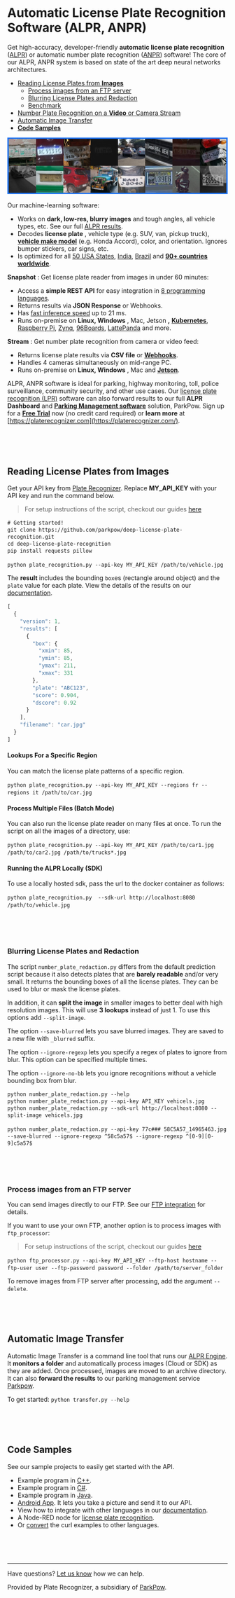 # Automatic License Plate Recognition Software (ALPR, ANPR)

Get high-accuracy, developer-friendly **automatic license plate recognition** ([ALPR](https://platerecognizer.com/?utm_source=github&amp;utm_medium=website)) or automatic number plate recognition ([ANPR](https://platerecognizer.com/?utm_source=github&amp;utm_medium=website)) software! The core of our ALPR, ANPR system is based on state of the art deep neural networks architectures.

- [Reading License Plates from **Images**](#reading-license-plates-from-images)
  - [Process images from an FTP server](#process-images-from-an-ftp-server)
  - [Blurring License Plates and Redaction](#blurring-license-plates-and-redaction)
  - [Benchmark](benchmark/)
- [Number Plate Recognition on a **Video** or Camera Stream](https://platerecognizer.com/stream/?utm_source=github&utm_medium=website)
- [Automatic Image Transfer](#automatic-image-transfer)
- [**Code Samples**](#code-samples)

<p align="center">
  <img src="assets/plate-grid.jpeg">
</p>

Our machine-learning software:
  - Works on **dark, low-res, blurry images** and tough angles, all vehicle types, etc.  See our full [ALPR results](https://platerecognizer.com/alpr-results/?utm_source=github&amp;utm_medium=website).
  - Decodes **license plate** , vehicle type (e.g. SUV, van, pickup truck), [**vehicle make model**](https://platerecognizer.com/vehicle-make-model-recognition-with-color/?utm_source=github&amp;utm_medium=website) (e.g. Honda Accord), color, and orientation. Ignores bumper stickers, car signs, etc.
  - Is optimized for all [50 USA States](https://platerecognizer.com/alpr-for-usa/?utm_source=github&amp;utm_medium=website), [India](https://platerecognizer.com/anpr-for-india?utm_source=github&amp;utm_medium=website), [Brazil](https://platerecognizer.com/anpr-for-brazil/?utm_source=github&amp;utm_medium=website) and [**90+ countries worldwide**](https://platerecognizer.com/countries/?utm_source=github&amp;utm_medium=website).

**Snapshot** : Get license plate reader from images in under 60 minutes:
- Access a **simple REST API** for easy integration in [8 programming languages](http://docs.platerecognizer.com/?utm_source=github&amp;utm_medium=website).
- Returns results via **JSON Response** or Webhooks.
- Has [fast inference speed](https://platerecognizer.com/snapshot/#speeds) up to 21 ms.
- Runs on-premise on **Linux, Windows** , Mac, Jetson **,** [**Kubernetes**](https://platerecognizer.com/anpr-on-kubernetes/?utm_source=github&amp;utm_medium=website), [Raspberry Pi](https://platerecognizer.com/anpr-on-raspberry-pi/?utm_source=github&amp;utm_medium=website), [Zynq](https://platerecognizer.com/alpr-for-xilinx-zynq/?utm_source=github&amp;utm_medium=website), [96Boards](https://platerecognizer.com/alpr-for-96boards/?utm_source=github&amp;utm_medium=website), [LattePanda](https://platerecognizer.com/anpr-on-lattepanda/?utm_source=github&amp;utm_medium=website) and more.

**Stream** : Get number plate recognition from camera or video feed:
- Returns license plate results via **CSV file** or [**Webhooks**](https://platerecognizer.com/alpr-webhooks/?utm_source=github&amp;utm_medium=website).
- Handles 4 cameras simultaneously on mid-range PC.
- Runs on-premise on **Linux, Windows** , Mac and [**Jetson**](https://platerecognizer.com/alpr-on-nvidia-jetson-devices/?utm_source=github&amp;utm_medium=website).

ALPR, ANPR software is ideal for parking, highway monitoring, toll, police surveillance, community security, and other use cases. Our [license plate recognition (LPR)](https://platerecognizer.com/snapshot/?utm_source=github&amp;utm_medium=website) software can also forward results to our full **ALPR Dashboard** and [**Parking Management software**](https://parkpow.com/?utm_source=github&amp;utm_medium=website) solution, ParkPow. Sign up for a [**Free Trial**](https://app.platerecognizer.com/accounts/signup/?utm_source=github&amp;utm_medium=website) now (no credit card required) or **learn more** at [https://platerecognizer.com](https://platerecognizer.com/).

<br><br><br>

## Reading License Plates from Images

Get your API key from [Plate Recognizer](https://platerecognizer.com/?utm_source=github&utm_medium=website). Replace **MY_API_KEY** with your API key and run the command below.
> For setup instructions of the script, checkout our guides [here](https://guides.platerecognizer.com/docs/snapshot/bulk-processing#images-in-a-local-folder)
```
# Getting started!
git clone https://github.com/parkpow/deep-license-plate-recognition.git
cd deep-license-plate-recognition
pip install requests pillow

python plate_recognition.py --api-key MY_API_KEY /path/to/vehicle.jpg
```

The **result** includes the bounding `box`es (rectangle around object) and the `plate` value for each plate. View the details of the results on our [documentation](http://docs.platerecognizer.com/#license-plate-recognition).

```javascript
[
  {
    "version": 1,
    "results": [
      {
        "box": {
          "xmin": 85,
          "ymin": 85,
          "ymax": 211,
          "xmax": 331
        },
        "plate": "ABC123",
        "score": 0.904,
        "dscore": 0.92
      }
    ],
    "filename": "car.jpg"
  }
]
```


#### Lookups For a Specific Region

You can match the license plate patterns of a specific region.

`python plate_recognition.py --api-key MY_API_KEY --regions fr --regions it /path/to/car.jpg`



#### Process Multiple Files (Batch Mode)

You can also run the license plate reader on many files at once. To run the script on all the images of a directory, use:

`python plate_recognition.py --api-key MY_API_KEY /path/to/car1.jpg /path/to/car2.jpg /path/to/trucks*.jpg`


#### Running the ALPR Locally (SDK)

To use a locally hosted sdk, pass the url to the docker container as follows:

`python plate_recognition.py  --sdk-url http://localhost:8080 /path/to/vehicle.jpg`

<br><br><br>

### Blurring License Plates and Redaction

The script `number_plate_redaction.py` differs from the default prediction script because it also detects plates that are **barely readable** and/or very small. It returns the bounding boxes of all the license plates. They can be used to blur or mask the license plates.

In addition, it can **split the image** in smaller images to better deal with high resolution images. This will use **3 lookups** instead of just 1. To use this options add `--split-image`.

The option `--save-blurred` lets you save blurred images. They are saved to a new file with `_blurred` suffix.

The option `--ignore-regexp` lets you specify a regex of plates to ignore from blur. This option can be specified multiple times.

The option `--ignore-no-bb` lets you ignore recognitions without a vehicle bounding box from blur.

```
python number_plate_redaction.py --help
python number_plate_redaction.py --api-key API_KEY vehicels.jpg
python number_plate_redaction.py --sdk-url http://localhost:8080 --split-image vehicels.jpg

python number_plate_redaction.py --api-key 77c### 58C5A57_14965463.jpg --save-blurred --ignore-regexp ^58c5a57$ --ignore-regexp ^[0-9][0-9]c5a57$

```

<br><br><br>

### Process images from an FTP server

You can send images directly to our FTP. See our [FTP integration](https://app.platerecognizer.com/start/camera-software) for details.

If you want to use your own FTP, another option is to process images with `ftp_processor`:
> For setup instructions of the script, checkout our guides [here](https://guides.platerecognizer.com/docs/snapshot/bulk-processing#images-on-an-ftp-server)

`python ftp_processor.py --api-key MY_API_KEY --ftp-host hostname --ftp-user user --ftp-password password --folder /path/to/server_folder`

To remove images from FTP server after processing, add the argument `--delete`.

<br><br><br>

## Automatic Image Transfer

Automatic Image Transfer is a command line tool that runs our [ALPR Engine](https://platerecognizer.com). It **monitors a folder** and automatically process images (Cloud or SDK) as they are added. Once processed, images are moved to an archive directory. It can also **forward the results** to our parking management service [Parkpow](https://parkpow.com/?utm_source=github&utm_medium=website).

To get started: `python transfer.py --help`

<br><br><br>

## Code Samples

See our sample projects to easily get started with the API.
- Example program in [C++](cpp/).
- Example program in [C#](csharp/).
- Example program in [Java](java/).
- [Android App](https://github.com/parkpow/alpr-anpr-android). It lets you take a picture and send it to our API.
- View how to integrate with other languages in our [documentation](http://docs.platerecognizer.com/#introduction).
- A Node-RED node for [license plate recognition](https://github.com/parkpow/node-red-contrib-plate-recognizer).
- Or [convert](https://curlconverter.com/) the curl examples to other languages.

<br><br><br>

---
Have questions?  [Let us know](https://platerecognizer.com/contact?utm_source=github&utm_medium=website) how we can help.

Provided by Plate Recognizer, a subsidiary of [ParkPow](https://parkpow.com/?utm_source=github&utm_medium=website).
